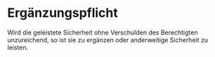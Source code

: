 # Ergänzungspflicht

Wird die geleistete Sicherheit ohne Verschulden des Berechtigten unzureichend, so ist sie zu ergänzen oder anderweitige Sicherheit zu leisten. 

